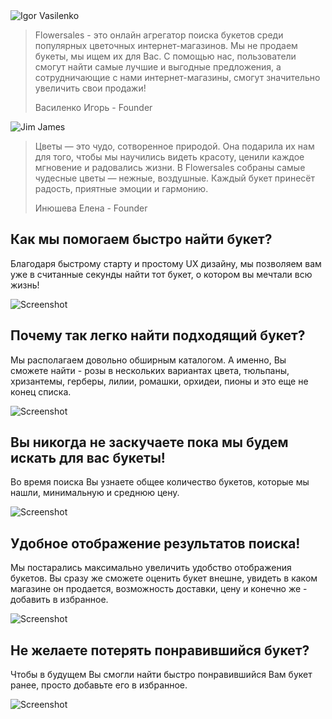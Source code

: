 ---
---

<section class="testimonial">
<div class="container flex">
		<div class="testimonial-block">
			<div class="square-image editable"><img src="{{ site.baseurl }}/images/igor.png" alt="Igor Vasilenko"></div>
			<blockquote>
				<p class="editable">Flowersales - это онлайн агрегатор поиска букетов среди популярных цветочных интернет-магазинов. Мы не продаем букеты, мы ищем их для Вас. С помощью нас, пользователи смогут найти самые лучшие и выгодные предложения, а сотрудничающие с нами интернет-магазины, смогут значительно увеличить свои продажи!</p>
				<p class="editable author">Василенко Игорь - Founder</p>
			</blockquote>
		</div>
	</div>
	<div class="container flex">
		<div class="testimonial-block">
			<div class="square-image editable"><img src="{{ site.baseurl }}/images/elena.png" alt="Jim James"></div>
				<blockquote>
				<p class="editable">Цветы — это чудо, сотворенное природой. Она подарила их нам для того, чтобы мы научились видеть красоту, ценили каждое мгновение и радовались жизни. В Flowersales  собраны самые чудесные цветы — нежные, воздушные. Каждый букет принесёт радость, приятные эмоции и гармонию.</p>
				<p class="editable author">Инюшева Елена - Founder</p>
				</blockquote>		
				</div>
				</div>
</section>


<div class="content">
	<section>
		<div class="container flex">
			<div class="text editable">
				<h2>Как мы помогаем <strong>быстро</strong> найти букет?</h2>
				<p>Благодаря быстрому старту и простому UX дизайну, мы позволяем вам уже в считанные секунды найти тот букет, о котором вы мечтали всю жизнь!</p>
			</div>
			<div class="image">
				<img src="{{ site.baseurl }}/images/Screenshot1.jpg" alt="Screenshot"/>
			</div>
		</div>
	</section>
	<section>
		<div class="container flex">
			<div class="text editable">
				<h2>Почему так <strong>легко</strong> найти подходящий букет?</h2>
				<p>Мы располагаем довольно обширным каталогом. А именно, Вы сможете найти - розы в нескольких вариантах цвета, тюльпаны, хризантемы, герберы, лилии, ромашки, орхидеи, пионы и это еще не конец списка.</p>
			</div>
			<div class="image">
				<img src="{{ site.baseurl }}/images/Screenshot2.jpg" alt="Screenshot"/>
			</div>
		</div>
	</section>
	<section>
		<div class="container flex">
			<div class="text editable">
				<h2>Вы <strong>никогда не заскучаете</strong> пока мы будем искать для вас букеты!</h2>
				<p>Во время поиска Вы узнаете общее количество букетов, которые мы нашли, минимальную и среднюю цену.</p>
			</div>
			<div class="image">
				<img src="{{ site.baseurl }}/images/Screenshot3.jpg" alt="Screenshot"/>
			</div>
		</div>
	</section>
	<section>
		<div class="container flex">
			<div class="text editable">
				<h2><strong>Удобное</strong> отображение результатов поиска!</h2>
				<p>Мы постарались максимально увеличить удобство отображения букетов. Вы сразу же сможете оценить букет внешне, увидеть в каком магазине он продается, возможность доставки, цену и конечно же - добавить в избранное.</p>
			</div>
			<div class="image">
				<img src="{{ site.baseurl }}/images/Screenshot4.jpg" alt="Screenshot"/>
			</div>
		</div>
	</section>
	<section>
		<div class="container flex">
			<div class="text editable">
				<h2>Не желаете <strong>потерять</strong> понравившийся букет?</h2>
				<p>Чтобы в будущем Вы смогли найти быстро понравившийся Вам букет ранее, просто добавьте его в избранное.</p>
			</div>
			<div class="image">
				<img src="{{ site.baseurl }}/images/Screenshot5.jpg" alt="Screenshot"/>
			</div>
		</div>
	</section>
